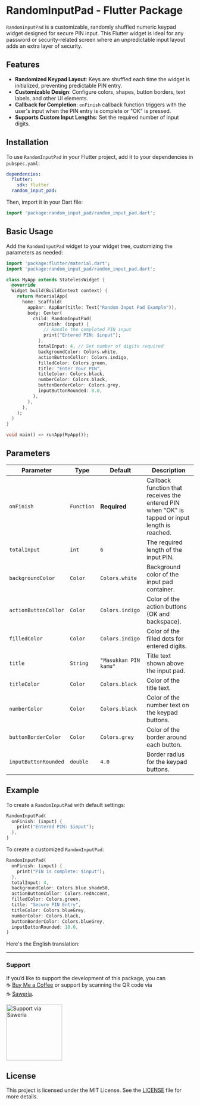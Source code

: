 # RandomInputPad - Flutter Package

`RandomInputPad` is a customizable, randomly shuffled numeric keypad widget designed for secure PIN input. This Flutter widget is ideal for any password or security-related screen where an unpredictable input layout adds an extra layer of security.

## Features

- **Randomized Keypad Layout**: Keys are shuffled each time the widget is initialized, preventing predictable PIN entry.
- **Customizable Design**: Configure colors, shapes, button borders, text labels, and other UI elements.
- **Callback for Completion**: `onFinish` callback function triggers with the user's input when the PIN entry is complete or "OK" is pressed.
- **Supports Custom Input Lengths**: Set the required number of input digits.

## Installation

To use `RandomInputPad` in your Flutter project, add it to your dependencies in `pubspec.yaml`:

```yaml
dependencies:
  flutter:
    sdk: flutter
  random_input_pad:
```

Then, import it in your Dart file:

```dart
import 'package:random_input_pad/random_input_pad.dart';
```

## Basic Usage

Add the `RandomInputPad` widget to your widget tree, customizing the parameters as needed:

```dart
import 'package:flutter/material.dart';
import 'package:random_input_pad/random_input_pad.dart';

class MyApp extends StatelessWidget {
  @override
  Widget build(BuildContext context) {
    return MaterialApp(
      home: Scaffold(
        appBar: AppBar(title: Text("Random Input Pad Example")),
        body: Center(
          child: RandomInputPad(
            onFinish: (input) {
              // Handle the completed PIN input
              print("Entered PIN: $input");
            },
            totalInput: 4, // Set number of digits required
            backgroundColor: Colors.white,
            actionButtonCollor: Colors.indigo,
            filledColor: Colors.green,
            title: "Enter Your PIN",
            titleColor: Colors.black,
            numberColor: Colors.black,
            buttonBorderColor: Colors.grey,
            inputButtonRounded: 8.0,
          ),
        ),
      ),
    );
  }
}

void main() => runApp(MyApp());
```

## Parameters

| Parameter             | Type            | Default        | Description                                                                                     |
|-----------------------|-----------------|----------------|-------------------------------------------------------------------------------------------------|
| `onFinish`            | `Function`      | **Required**   | Callback function that receives the entered PIN when "OK" is tapped or input length is reached. |
| `totalInput`          | `int`           | `6`            | The required length of the input PIN.                                                           |
| `backgroundColor`     | `Color`         | `Colors.white` | Background color of the input pad container.                                                    |
| `actionButtonCollor`  | `Color`         | `Colors.indigo`| Color of the action buttons (OK and backspace).                                                 |
| `filledColor`         | `Color`         | `Colors.indigo`| Color of the filled dots for entered digits.                                                    |
| `title`               | `String`        | `"Masukkan PIN kamu"` | Title text shown above the input pad.                                                   |
| `titleColor`          | `Color`         | `Colors.black` | Color of the title text.                                                                        |
| `numberColor`         | `Color`         | `Colors.black` | Color of the number text on the keypad buttons.                                                 |
| `buttonBorderColor`   | `Color`         | `Colors.grey`  | Color of the border around each button.                                                         |
| `inputButtonRounded`  | `double`        | `4.0`          | Border radius for the keypad buttons.                                                           |

## Example

To create a `RandomInputPad` with default settings:

```dart
RandomInputPad(
  onFinish: (input) {
    print("Entered PIN: $input");
  },
)
```

To create a customized `RandomInputPad`:

```dart
RandomInputPad(
  onFinish: (input) {
    print("PIN is complete: $input");
  },
  totalInput: 4,
  backgroundColor: Colors.blue.shade50,
  actionButtonCollor: Colors.redAccent,
  filledColor: Colors.green,
  title: "Secure PIN Entry",
  titleColor: Colors.blueGrey,
  numberColor: Colors.black,
  buttonBorderColor: Colors.blueGrey,
  inputButtonRounded: 10.0,
)
```

Here's the English translation:

---

### Support
If you’d like to support the development of this package, you can  
☕️ [Buy Me a Coffee](https://www.buymeacoffee.com/abdulhaqaulia) 
or support by scanning the QR code via  
☕️ [Saweria](https://saweria.co/overlays/qr?streamKey=54dc04b8045bb0355cde915ab1bb85b5&topLabel=MAHA&bottomLabel=Buy+Me+A+Coffe&backgroundColor=%232b9dfaFF&barcodeColor=%23000&username=maha).

<!-- QR Code image for Saweria -->
<img src="https://saweria.co/overlays/qr?streamKey=54dc04b8045bb0355cde915ab1bb85b5&topLabel=MAHA&bottomLabel=Buy+Me+A+Coffe&backgroundColor=%232b9dfaFF&barcodeColor=%23000&username=maha" alt="Support via Saweria" width="150" height="150"/>

## License

This project is licensed under the MIT License. See the [LICENSE](LICENSE) file for more details.